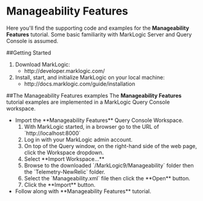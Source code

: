 # Manageability Features
Here you'll find the supporting code and examples for the **Manageability Features** tutorial. Some basic familiarity with MarkLogic Server and Query Console is assumed.

##Getting Started
<ol>
<li>Download MarkLogic:
  <ul>
    <li>http://developer.marklogic.com/
  </ul>
<li>Install, start, and initialize MarkLogic on your local machine:
  <ul>
    <li>http://docs.marklogic.com/guide/installation
  </ul>
</ol>

##The Manageability Features examples
The **Manageability Features** tutorial examples are implemented in a MarkLogic Query Console workspace.
<ul>
	<li>Import the **Manageability Features** Query Console Workspace.
	<ol>
		<li>With MarkLogic started, in a browser go to the URL of `http://localhost:8000`
		<li>Log in with your MarkLogic admin account.
		<li>On top of the Query window, on the right-hand side of the web page, click the Workspace dropdown.
		<li>Select **Import Workspace...**
		<li>Browse to the downloaded `/MarkLogic9/Manageability` folder then the `Telemetry-NewRelic` folder.
		<li>Select the `Manageability.xml` file then click the **Open** button.
		<li>Click the **Import** button.
	</ol>
	<li>Follow along with **Manageability Features** tutorial.
</ul>

